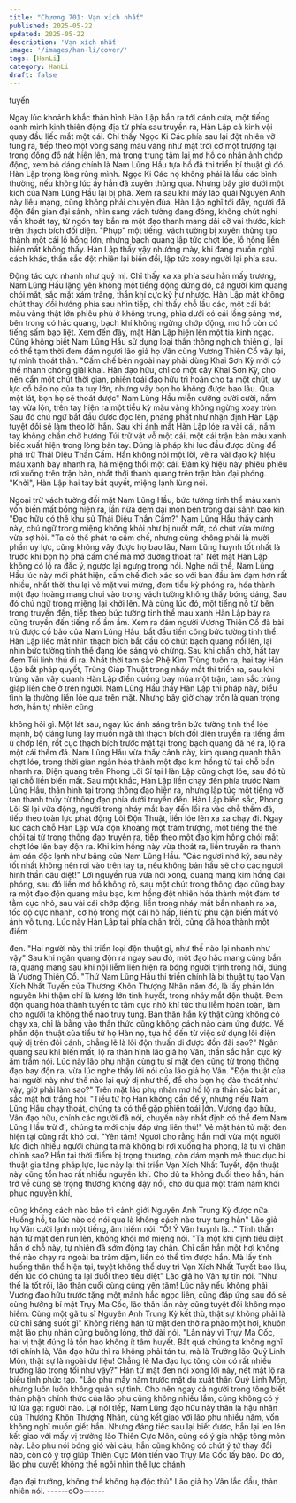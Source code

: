 ```yaml
---
title: "Chương 701: Vạn xích nhất"
published: 2025-05-22
updated: 2025-05-22
description: 'Vạn xích nhất'
image: '/images/han-li/cover/'
tags: [HanLi]
category: HanLi
draft: false
---
```


tuyến

Ngay lúc khoảnh khắc thân hình Hàn Lập bắn ra tới cánh cửa,
một tiếng oanh minh kinh thiên động địa từ phía sau truyền ra,
Hàn Lập cả kinh vội quay đầu liếc mắt một cái.
Chỉ thấy Ngọc Ki Các phía sau lại đột nhiên vỡ tung ra, tiếp theo
một vòng sáng màu vàng như mặt trời cỡ một trượng tại trong
đống đổ nát hiện lên, mà trong trung tâm lại mơ hồ có nhân ảnh
chớp động, xem bộ dáng chính là Nam Lũng Hầu tựa hồ đã thi
triển bí thuật gì đó.
Hàn Lập trong lòng rùng mình.
Ngọc Ki Các nọ không phải là lầu các bình thường, nếu không lúc
ấy hắn đã xuyên thủng qua. Nhưng bây giờ dưới một kích của
Nam Lũng Hầu lại bị phá.
Xem ra sau khi mấy lão quái Nguyên Anh này liều mạng, cũng
không phải chuyện đùa.
Hàn Lập nghĩ tới đây, người đã độn đến gian đại sảnh, nhìn sang
vách tường đang đóng, không chút nghi vấn khoát tay, từ ngón
tay bắn ra một đạo thanh mang dài cỡ vài thước, kích trên thạch
bích đối diện.
"Phụp" một tiếng, vách tường bị xuyên thủng tạo thành một cái lỗ
hổng lớn, nhưng bạch quang lập tức chợt lóe, lỗ hổng liền biến
mất không thấy.
Hàn Lập thấy vậy nhướng mày, khi đang muốn nghĩ cách khác,
thần sắc đột nhiên lại biến đổi, lập tức xoay người lại phía sau.

Động tác cực nhanh như quỷ mị.
Chỉ thấy xa xa phía sau hắn mấy trượng, Nam Lũng Hầu lặng yên
không một tiếng động đứng đó, cả người kim quang chói mắt, sắc
mặt xám trắng, thần khí cực kỳ hư nhược.
Hàn Lập mặt không chút thay đồi hướng phía sau nhìn tiếp, chỉ
thấy chỗ lầu các, một cái bát màu vàng thật lớn phiêu phù ở
không trung, phìa dưới có cái lồng sáng mờ, bên trong có hắc
quang, bạch khí không ngừng chớp động, mơ hồ còn có tiếng
sấm bạo liệt.
Xem đến đây, mặt Hàn Lập hiện lên một tia kinh ngạc.
Cũng không biết Nam Lũng Hầu sử dụng loại thần thông nghịch
thiên gì, lại có thể tạm thời đem đám người lão giả họ Vân cùng
Vương Thiên Cổ vây lại, tự mình thoát thân.
"Cấm chế bên ngoài này phải dùng Khai Sơn Kỳ mới có thể
nhanh chóng giải khai. Hàn đạo hữu, chỉ có một cây Khai Sơn Kỳ,
cho nên cần một chút thời gian, phiền toái đạo hữu trì hoãn cho ta
một chút, uy lực cổ bảo nọ của ta tuy lớn, nhưng vây bọn họ
không được bao lâu. Qua một lát, bọn họ sẽ thoát được" Nam
Lũng Hầu miễn cưỡng cười cười, nắm tay vừa lộn, trên tay hiện
ra một tiểu kỳ màu vàng không ngừng xoay tròn. Sau đó chú ngữ
bắt đầu được đọc lên, phảng phất như nhận định Hàn Lập tuyệt
đối sẽ làm theo lời hắn.
Sau khi ánh mắt Hàn Lập lóe ra vài cái, nắm tay không chần chờ
hướng Túi trữ vật vỗ một cái, một cái trận bàn màu xanh biếc xuất
hiện trong lòng bàn tay.
Đúng là pháp khí lúc đầu được dùng để phá trừ Thái Diệu Thần
Cấm.
Hắn không nói một lời, vẽ ra vài đạo ký hiệu màu xanh bay nhanh
ra, há miệng thổi một cái. Đám ký hiệu này phiêu phiêu rơi xuống
trên trận bàn, nhất thời thanh quang trên trận bàn đại phóng.
"Khởi", Hàn Lập hai tay bắt quyết, miệng lạnh lùng nói.

Ngoại trừ vách tường đối mặt Nam Lũng Hầu, bức tường tinh thể
màu xanh vốn biến mất bỗng hiện ra, lần nữa đem đại môn bên
trong đại sảnh bao kín.
"Đạo hữu có thể khu sử Thái Diệu Thần Cấm?" Nam Lũng Hầu
thấy cảnh này, chú ngữ trong miệng không khỏi như bị nuốt mất,
có chút vừa mừng vừa sợ hỏi.
"Ta có thể phát ra cấm chế, nhưng cũng không phải là mười phần
uy lực, cũng không vây được họ bao lâu, Nam Lũng huynh tốt
nhất là trước khi bọn họ phá cấm chế mà mở đường thoát ra" Nét
mặt Hàn Lập không có lộ ra đắc ý, ngược lại ngưng trọng nói.
Nghe nói thế, Nam Lũng Hầu lúc này mới phát hiện, cấm chế đích
xác so với ban đầu ảm đạm hơn rất nhiều, nhất thời thu lại vẻ mặt
vui mừng, đem tiểu kỳ phóng ra, hóa thành một đạo hoàng mang
chui vào trong vách tường không thấy bóng dáng, Sau đó chú
ngữ trong miệng lại khởi lên.
Mà cùng lúc đó, một tiếng nổ từ bên trong truyền đến, tiếp theo
bức tường tinh thể màu xanh Hàn Lập bày ra cũng truyền đến
tiếng nổ ầm ầm.
Xem ra đám người Vương Thiên Cổ đã bài trừ được cổ bảo của
Nam Lũng Hầu, bắt đầu tiến công bức tường tinh thể.
Hàn Lập liếc mắt nhìn thạch bích bắt đầu có chút bạch quang nổi
lên, lại nhìn bức tường tinh thể đang lóe sáng vô chừng. Sau khi
chần chờ, hất tay đem Túi linh thú đi ra.
Nhất thời tam sắc Phệ Kim Trùng tuôn ra, hai tay Hàn Lập bắt
pháp quyết, Trùng Giáp Thuật trong nháy mắt thi triển ra, sau khi
trùng vân vây quanh Hàn Lập điền cuồng bay múa một trận, tam
sắc trùng giáp liền che ở trên người.
Nam Lũng Hầu thấy Hàn Lập thi pháp này, biểu tình lạ thường
liền lóe qua trên mặt.
Nhưng bây giờ chạy trốn là quan trọng hơn, hắn tự nhiên cũng

không hỏi gì.
Một lát sau, ngay lúc ánh sáng trên bức tường tinh thể lóe mạnh,
bộ dáng lung lay muốn ngã thì thạch bích đối diện truyền ra tiếng
ầm ù chớp lên, rốt cục thạch bích trước mặt tại trong bạch quang
đã hé ra, lộ ra một cái thềm đá.
Nam Lũng Hầu vừa thấy cảnh này, kim quang quanh thân chợt
lóe, trong thời gian ngắn hóa thành một đạo kim hồng từ tại chỗ
bắn nhanh ra.
Điện quang trên Phong Lôi Sí tại Hàn Lập cũng chợt lóe, sau đó
từ tại chỗ liền biến mất.
Sau một khắc, Hàn Lập liền chạy đến phía trước Nam Lũng Hầu,
thân hình tại trong thông đạo hiện ra, nhưng lập tức một tiếng vỡ
tan thanh thúy từ thông đạo phía dưới truyền đến.
Hàn Lập biến sắc, Phong Lôi Sí lại vừa động, người trong nháy
mắt bay đến lối ra vào chỗ thềm đá, tiếp theo toàn lực phát động
Lôi Độn Thuật, liền lóe lên xa xa chạy đi.
Ngay lúc cách chỗ Hàn Lập vừa độn khoảng một trăm trượng,
một tiếng the thé chói tai từ trong thông đạo truyền ra, tiếp theo
một đạo kim hồng chói mắt chợt lóe lên bay độn ra.
Khi kim hồng này vừa thoát ra, liền truyền ra thanh âm oán độc
lạnh như băng của Nam Lũng Hầu.
"Các ngươi nhớ kỹ, sau này tốt nhất không nên rơi vào trên tay ta,
nếu không bản hầu sẽ cho các ngươi hình thần câu diệt!"
Lời nguyền rủa vừa nói xong, quang mang kim hồng đại phóng,
sau đó liền mơ hồ không rõ, sau một chút trong thông đạo cũng
bay ra một đạo độn quang màu bạc, kim hồng đột nhiên hóa
thành một đám tơ tằm cực nhỏ, sau vài cái chớp động, liền trong
nháy mắt bắn nhanh ra xa, tốc độ cực nhanh, cơ hộ trong một cái
hô hấp, liền từ phụ cận biến mất vô ảnh vô tung.
Lúc này Hàn Lập tại phía chân trời, cũng đã hóa thành một điểm

đen.
"Hai người này thi triển loại độn thuật gì, như thế nào lại nhanh
như vậy" Sau khi ngân quang độn ra ngay sau đó, một đạo hắc
mang cũng bắn ra, quang mang sau khi nội liễm liện hiện ra bóng
người trịnh trọng hỏi, đúng là Vương Thiên Cổ.
"Thứ Nam Lũng Hầu thi triển chính là bí thuật tự tạo Vạn Xích
Nhất Tuyến của Thương Khôn Thượng Nhân năm đó, là lấy phần
lớn nguyên khí thậm chí là lượng lớn tinh huyết, trong nháy mắt
độn thuật. Đem độn quang hóa thành tuyến tơ tằm cực nhỏ khí
tức thu liễm hoàn toàn, làm cho người ta không thể nào truy tung.
Bản thân hắn kỳ thật cũng không có chạy xa, chỉ là bằng vào thần
thức cũng không cách nào cảm ứng được. Vế phần độn thuật của
tiểu tử họ Hàn nọ, tựa hồ đến từ việc sử dụng lôi điện quỷ dị trên
đôi cánh, chẳng lẽ là lôi độn thuấn di được đồn đãi sao?"
Ngân quang sau khi biến mất, lộ ra thân hình lão giả họ Vân, thần
sắc hắn cực kỳ âm trầm nói.
Lúc này lão phụ nhân cùng tu sĩ mặt đen cũng từ trong thông đạo
bay độn ra, vừa lúc nghe thấy lời nói của lão giả họ Vân.
"Độn thuật của hai người này như thế nào lại quỷ dị như thế, để
cho bọn họ đào thoát như vậy, giờ phải làm sao?" Trên mặt lão
phụ nhân mơ hồ lộ ra thần sắc bất an, sắc mặt hơi trắng hỏi.
"Tiểu tử họ Hàn không cần để ý, nhưng nếu Nam Lũng Hầu chạy
thoát, chúng ta có thể gặp phiền toái lớn. Vương đạo hữu, Vân
đạo hữu, chính các người đã nói, chuyến này nhất định có thể
đem Nam Lũng Hầu trừ đi, chúng ta mới chịu đáp ứng liên thủ!"
Vẻ mặt hán tử mặt đen hiện tại cũng rất khó coi.
"Yên tâm! Ngươi cho rằng hắn mới vừa một người lực địch nhiều
người chúng ta mà không bị rơi xuống hạ phong, là tu vi chân
chính sao? Hắn tại thời điểm bị trọng thương, còn dám mạnh mẽ
thúc dục bí thuật gia tăng pháp lực, lúc này lại thi triển Vạn Xích
Nhất Tuyết, độn thuật này cũng tổn hao rất nhiều nguyên khí. Cho
dù ta không đuổi theo hắn, hắn trở về cũng sẽ trọng thương
không dậy nổi, cho dù qua một trăm năm khôi phục nguyên khí,

cũng không cách nào bảo trì cảnh giới Nguyên Anh Trung Kỳ
được nữa. Huống hồ, ta lúc nào có nói qua là không cách nào truy
tung hắn" Lão giả họ Vân cười lạnh một tiếng, âm hiểm nói.
"Ố! Ý Vân huynh là…" Tinh thần hán tử mặt đen run lên, không
khỏi mở miệng nói.
"Ta một khi định tiêu diệt hắn ở chỗ này, tự nhiên đã sớm động tay
chân. Chỉ cần hắn một hơi không thể nào chạy ra ngoài ba trăm
dặm, liền có thể tìm được hắn. Mà lấy tình huống thân thể hiện
tại, tuyệt không thể duy trì Vạn Xích Nhất Tuyết bao lâu, đến lúc
đó chúng ta lại đuổi theo tiêu diệt" Lão giả họ Vân tự tin nói.
"Như thế là tốt rồi, lão thân cuối cùng cũng yên tâm! Lúc nãy nếu
không phải Vương đạo hữu trước tặng một mảnh hắc ngọc liên,
cũng đáp ứng sau đó sẽ cùng hưởng bí mật Trụy Ma Cốc, lão
thân lần này cũng tuyệt đối không mạo hiểm. Cùng một gã tu sĩ
Nguyên Anh Trung Kỳ kết thù, thật sự không phải là cử chỉ sáng
suốt gì" Không riêng hán tử mặt đen thở ra phào một hơi, khuôn
mặt lão phụ nhân cũng buông lỏng, thở dài nói.
"Lần này vì Trụy Ma Cốc, hai vị thật đúng là tổn hao không ít tâm
huyết. Bất quá chúng ta không nghĩ tới chính là, Vân đạo hữu thì
ra không phải tán tu, mà là Trưởng lão Quỷ Linh Môn, thật sự là
ngoài dự liệu! Chẳng lẽ Ma đạo lục tông còn có rất nhiều trưởng
lão trong tối như vậy?" Hán tử mặt đen nói xong lời này, nét mặt
lộ ra biểu tình phức tạp.
"Lão phu mấy năm trước mặt dù xuất thân Quỷ Linh Môn, nhưng
luôn luôn không quản sự tình. Cho nên ngay cả người trong tông
biết thân phận chính thức của lão phu cũng không nhiều lắm,
cũng không có ý tứ lừa gạt người nào. Lại nói tiếp, Nam Lũng đạo
hữu này thân là hậu nhân của Thương Khôn Thượng Nhân, cùng
kết giao với lão phu nhiều năm, vốn không nghĩ muốn giết hắn.
Nhưng đáng tiếc sau lại biết được, hắn lại len lén kết giao với mấy
vị trưởng lão Thiên Cực Môn, cũng có ý gia nhập tông môn này.
Lão phu nói bóng gió vài câu, hắn cũng không có chút ý tứ thay
đổi nào, còn có ý trợ giúp Thiên Cực Môn tiến vào Trụy Ma Cốc
lấy bảo. Do đó, lão phu quyết không thể ngồi nhìn thế lực chánh

đạo đại trướng, không thể không hạ độc thủ" Lão giả họ Vân lắc
đầu, thản nhiên nói.
------oOo------

